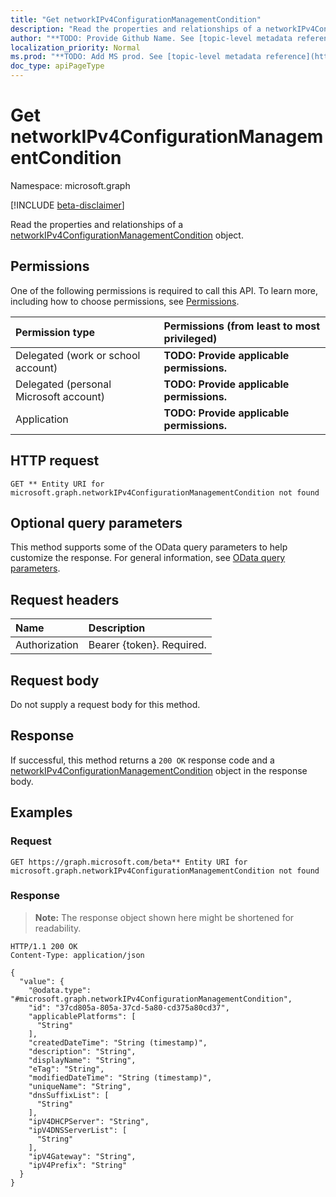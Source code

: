 ```yaml
---
title: "Get networkIPv4ConfigurationManagementCondition"
description: "Read the properties and relationships of a networkIPv4ConfigurationManagementCondition object."
author: "**TODO: Provide Github Name. See [topic-level metadata reference](https://msgo.azurewebsites.net/add/document/guidelines/metadata.html#topic-level-metadata)**"
localization_priority: Normal
ms.prod: "**TODO: Add MS prod. See [topic-level metadata reference](https://msgo.azurewebsites.net/add/document/guidelines/metadata.html#topic-level-metadata)**"
doc_type: apiPageType
---
```


# Get networkIPv4ConfigurationManagementCondition
Namespace: microsoft.graph

[!INCLUDE [beta-disclaimer](../../includes/beta-disclaimer.md)]

Read the properties and relationships of a [networkIPv4ConfigurationManagementCondition](../resources/networkipv4configurationmanagementcondition.md) object.

## Permissions
One of the following permissions is required to call this API. To learn more, including how to choose permissions, see [Permissions](/graph/permissions-reference).

|Permission type|Permissions (from least to most privileged)|
|:---|:---|
|Delegated (work or school account)|**TODO: Provide applicable permissions.**|
|Delegated (personal Microsoft account)|**TODO: Provide applicable permissions.**|
|Application|**TODO: Provide applicable permissions.**|

## HTTP request

<!-- {
  "blockType": "ignored"
}
-->
``` http
GET ** Entity URI for microsoft.graph.networkIPv4ConfigurationManagementCondition not found
```

## Optional query parameters
This method supports some of the OData query parameters to help customize the response. For general information, see [OData query parameters](/graph/query-parameters).

## Request headers
|Name|Description|
|:---|:---|
|Authorization|Bearer {token}. Required.|

## Request body
Do not supply a request body for this method.

## Response

If successful, this method returns a `200 OK` response code and a [networkIPv4ConfigurationManagementCondition](../resources/networkipv4configurationmanagementcondition.md) object in the response body.

## Examples

### Request
<!-- {
  "blockType": "request",
  "name": "get_networkipv4configurationmanagementcondition"
}
-->
``` http
GET https://graph.microsoft.com/beta** Entity URI for microsoft.graph.networkIPv4ConfigurationManagementCondition not found
```


### Response
>**Note:** The response object shown here might be shortened for readability.
<!-- {
  "blockType": "response",
  "truncated": true,
  "@odata.type": "microsoft.graph.networkIPv4ConfigurationManagementCondition"
}
-->
``` http
HTTP/1.1 200 OK
Content-Type: application/json

{
  "value": {
    "@odata.type": "#microsoft.graph.networkIPv4ConfigurationManagementCondition",
    "id": "37cd805a-805a-37cd-5a80-cd375a80cd37",
    "applicablePlatforms": [
      "String"
    ],
    "createdDateTime": "String (timestamp)",
    "description": "String",
    "displayName": "String",
    "eTag": "String",
    "modifiedDateTime": "String (timestamp)",
    "uniqueName": "String",
    "dnsSuffixList": [
      "String"
    ],
    "ipV4DHCPServer": "String",
    "ipV4DNSServerList": [
      "String"
    ],
    "ipV4Gateway": "String",
    "ipV4Prefix": "String"
  }
}
```

